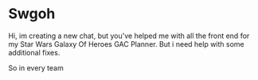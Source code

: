 # Swgoh

Hi, im creating a new chat, but you've helped me with all the front end for my Star Wars Galaxy Of Heroes GAC Planner. But i need help with some additional fixes.

So in every team 
